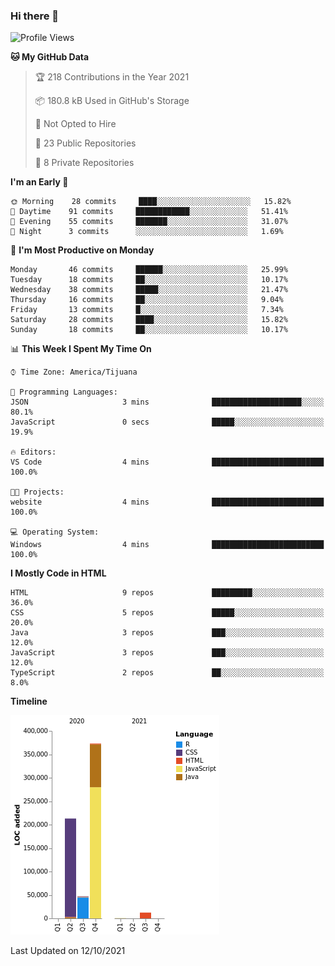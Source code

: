 ### Hi there 👋

<!--START_SECTION:waka-->
![Profile Views](http://img.shields.io/badge/Profile%20Views-1-blue)

**🐱 My GitHub Data** 

> 🏆 218 Contributions in the Year 2021
 > 
> 📦 180.8 kB Used in GitHub's Storage 
 > 
> 🚫 Not Opted to Hire
 > 
> 📜 23 Public Repositories 
 > 
> 🔑 8 Private Repositories  
 > 
**I'm an Early 🐤** 

```text
🌞 Morning    28 commits     ████░░░░░░░░░░░░░░░░░░░░░   15.82% 
🌆 Daytime    91 commits     ████████████░░░░░░░░░░░░░   51.41% 
🌃 Evening    55 commits     ███████░░░░░░░░░░░░░░░░░░   31.07% 
🌙 Night      3 commits      ░░░░░░░░░░░░░░░░░░░░░░░░░   1.69%

```
📅 **I'm Most Productive on Monday** 

```text
Monday       46 commits     ██████░░░░░░░░░░░░░░░░░░░   25.99% 
Tuesday      18 commits     ██░░░░░░░░░░░░░░░░░░░░░░░   10.17% 
Wednesday    38 commits     █████░░░░░░░░░░░░░░░░░░░░   21.47% 
Thursday     16 commits     ██░░░░░░░░░░░░░░░░░░░░░░░   9.04% 
Friday       13 commits     █░░░░░░░░░░░░░░░░░░░░░░░░   7.34% 
Saturday     28 commits     ████░░░░░░░░░░░░░░░░░░░░░   15.82% 
Sunday       18 commits     ██░░░░░░░░░░░░░░░░░░░░░░░   10.17%

```


📊 **This Week I Spent My Time On** 

```text
⌚︎ Time Zone: America/Tijuana

💬 Programming Languages: 
JSON                     3 mins              ████████████████████░░░░░   80.1% 
JavaScript               0 secs              █████░░░░░░░░░░░░░░░░░░░░   19.9%

🔥 Editors: 
VS Code                  4 mins              █████████████████████████   100.0%

🐱‍💻 Projects: 
website                  4 mins              █████████████████████████   100.0%

💻 Operating System: 
Windows                  4 mins              █████████████████████████   100.0%

```

**I Mostly Code in HTML** 

```text
HTML                     9 repos             █████████░░░░░░░░░░░░░░░░   36.0% 
CSS                      5 repos             █████░░░░░░░░░░░░░░░░░░░░   20.0% 
Java                     3 repos             ███░░░░░░░░░░░░░░░░░░░░░░   12.0% 
JavaScript               3 repos             ███░░░░░░░░░░░░░░░░░░░░░░   12.0% 
TypeScript               2 repos             ██░░░░░░░░░░░░░░░░░░░░░░░   8.0%

```


**Timeline**

![Chart not found](https://raw.githubusercontent.com/Aarushi-Pandey/Aarushi-Pandey/main/charts/bar_graph.png) 


 Last Updated on 12/10/2021
<!--END_SECTION:waka-->
